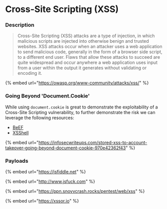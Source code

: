 # Cross-Site Scripting (XSS)

### Description

> Cross-Site Scripting (XSS) attacks are a type of injection, in which malicious scripts are injected into otherwise benign and trusted websites. XSS attacks occur when an attacker uses a web application to send malicious code, generally in the form of a browser side script, to a different end user. Flaws that allow these attacks to succeed are quite widespread and occur anywhere a web application uses input from a user within the output it generates without validating or encoding it.

{% embed url="https://owasp.org/www-community/attacks/xss/" %}

### Going Beyond 'Document.Cookie'

While using `document.cookie` is great to demonstrate the exploitability of a Cross-Site Scripting vulnerability, to further demonstrate the risk we can leverage the following resources:

* [BeEF](https://beefproject.com)
* [XSShell](https://github.com/raz-varren/xsshell)

{% embed url="https://infosecwriteups.com/stored-xss-to-account-takeover-going-beyond-document-cookie-970e42362f43" %}

### Payloads

{% embed url="https://jsfiddle.net" %}

{% embed url="http://www.jsfuck.com" %}

{% embed url="https://ppn.snovvcrash.rocks/pentest/web/xss" %}

{% embed url="https://xssor.io" %}
